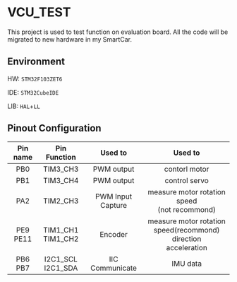 # VCU_TEST

This project is used to test function on evaluation board. All the code will be migrated to new hardware in my SmartCar.

## Environment

HW: `STM32F103ZET6`

IDE: `STM32CubeIDE`

LIB: `HAL`+`LL`

## Pinout Configuration

|Pin name|Pin Function| Used to| Used to |
|:--:|:--:|:--:|:--:|
|PB0|TIM3_CH3|PWM output|contorl motor|
|PB1|TIM3_CH4|PWM output|control servo|
|PA2|TIM2_CH3|PWM Input Capture|measure motor rotation speed </br>(not recommond) |
|PE9</br>PE11|TIM1_CH1</br>TIM1_CH2|Encoder|measure motor rotation </br> speed(recommond) </br>direction</br>acceleration |
|PB6</br>PB7|I2C1_SCL</br>I2C1_SDA|IIC Communicate|IMU data|

